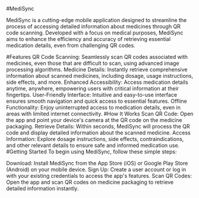 #MediSync

MediSync is a cutting-edge mobile application designed to streamline the process of accessing detailed information about medicines through QR code scanning. Developed with a focus on medical purposes, MediSync aims to enhance the efficiency and accuracy of retrieving essential medication details, even from challenging QR codes.

#Features
QR Code Scanning: Seamlessly scan QR codes associated with medicines, even those that are difficult to scan, using advanced image processing algorithms.
Medicine Details: Instantly retrieve comprehensive information about scanned medicines, including dosage, usage instructions, side effects, and more.
Enhanced Accessibility: Access medication details anytime, anywhere, empowering users with critical information at their fingertips.
User-Friendly Interface: Intuitive and easy-to-use interface ensures smooth navigation and quick access to essential features.
Offline Functionality: Enjoy uninterrupted access to medication details, even in areas with limited internet connectivity.
#How It Works
Scan QR Code: Open the app and point your device's camera at the QR code on the medicine packaging.
Retrieve Details: Within seconds, MediSync will process the QR code and display detailed information about the scanned medicine.
Access Information: Explore dosage instructions, side effects, contraindications, and other relevant details to ensure safe and informed medication use.
#Getting Started
To begin using MediSync, follow these simple steps:

Download: Install MediSync from the App Store (iOS) or Google Play Store (Android) on your mobile device.
Sign Up: Create a user account or log in with your existing credentials to access the app's features.
Scan QR Codes: Open the app and scan QR codes on medicine packaging to retrieve detailed information instantly.
